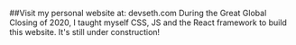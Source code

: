 ##Visit my personal website at: devseth.com
During the Great Global Closing of 2020, I taught myself CSS, JS and the React framework to build this website. 
It's still under construction!
